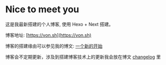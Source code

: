 # Nice to meet you

这是我最新搭建的个人博客, 使用 Hexo + Next 搭建。

博客地址: [https://von.sh](https://von.sh)

博客的搭建缘由可以参见我的博文: [一个新的开始](http://von.sh/2017/12/01/a-new-beginning-again/)

博客会不定期更新，涉及到搭建博客技术上的更新我会放在博文 [changelog](https://von/changelog/) 里
